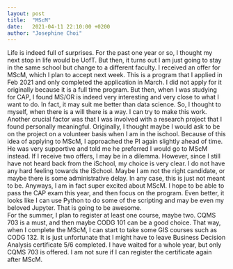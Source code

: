 ```yaml
---
layout: post
title:  "MScM"
date:   2021-04-11 22:10:00 +0200
author: "Josephine Choi"
---
```

Life is indeed full of surprises. For the past one year or so, I thought my next stop in life would be UofT. But then, it turns out I am just going to stay in the same school but change to a different faculty.
I received an offer for MScM, which I plan to accept next week.
This is a program that I applied in Feb 2021 and only completed the application in March. I did not apply for it originally because it is a full time program. But then, when I was studying for CAP, I found MS/OR is indeed very interesting and very close to what I want to do. In fact, it may suit me better than data science. So, I thought to myself, when there is a will there is a way. I can try to make this work.
Another crucial factor was that I was involved with a research project that I found personally meaningful. Originally, I thought maybe I would ask to be on the project on a volunteer basis when I am in the ischool. Because of this idea of applying to MScM, I approached the PI again slightly ahead of time. He was very supportive and told me he preferred I would go to MScM instead.
If I receive two offers, I may be in a dilemma. However, since I still have not heard back from the iSchool, my choice is very clear. I do not have any hard feeling towards the iSchool. Maybe I am not the right candidate, or maybe there is some administrative delay. In any case, this is just not meant to be.
Anyways, I am in fact super excited about MScM. I hope to be able to pass the CAP exam this year, and then focus on the program. Even better, it looks like I can use Python to do some of the scripting and may be even my beloved Jupyter. That is going to be awesome.   
For the summer, I plan to register at least one course, maybe two. CQMS 703 is a must, and then maybe CODG 101 can be a good choice. That way, when I complete the MScM, I can start to take some GIS courses such as CODG 132. It is just unfortunate that I might have to leave Business Decision Analysis certificate 5/6 completed. I have waited for a whole year, but only CQMS 703 is offered. I am not sure if I can register the certificate again after MScM.
